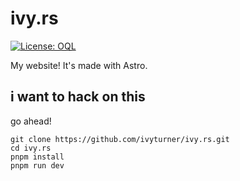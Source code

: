 # ivy.rs

<a href="https://oql.avris.it/license/v1.2" target="_blank" rel="noopener"><img src="https://badgers.space/badge/License/OQL/pink" alt="License: OQL"></a>

My website! It's made with Astro.

## i want to hack on this

go ahead!

```shell
git clone https://github.com/ivyturner/ivy.rs.git
cd ivy.rs
pnpm install
pnpm run dev
```

